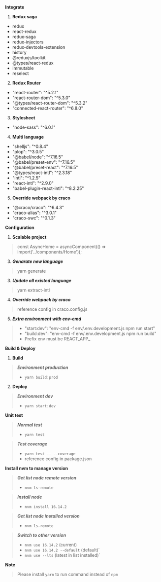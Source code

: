 


**Integrate**

1. **Redux saga**

- redux
- react-redux
- redux-saga
- redux-injectors
- redux-devtools-extension
- history
- @reduxjs/toolkit
- @types/react-redux
- immutable
- reselect

2. **Redux Router**

- "react-router": "^5.2.1"
- "react-router-dom": "^5.3.0"
- "@types/react-router-dom": "^5.3.2"
- "connected-react-router": "^6.8.0"

3. **Stylesheet**

- "node-sass": "^6.0.1"

4. **Multi language**

- "shelljs": "^0.8.4"
- "plop": "^3.0.5"
- "@babel/node": "^7.16.5"
- "@babel/preset-env": "^7.16.5"
- "@babel/preset-react": "^7.16.5"
- "@types/react-intl": "^2.3.18"
- "intl": "^1.2.5"
- "react-intl": "^2.9.0"
- "babel-plugin-react-intl": "^8.2.25"

5. **Override webpack by craco**

- "@craco/craco": "^6.4.3"
- "craco-alias": "^3.0.1"
- "craco-swc": "^0.1.3"

**Configuration**

1.  **Scalable project**

> const AsyncHome = asyncComponent(() => import('../components/Home'));

3.  **_Genarate new language_**

> yarn generate

3.  **_Update all existed language_**

> yarn extract-intl

4.  **_Override webpack by craco_**

> reference config in craco.config.js

5.  **_Extra environment with env-cmd_**

> - "start:dev": "env-cmd -f env/.env.development.js npm run start"
> - "build:dev": "env-cmd -f env/.env.development.js npm run build"
> - Prefix env must be REACT_APP\_

**Build & Deploy**

1.  **Build**

> **_Environment production_**
> - `yarn build:prod`

2.  **Deploy**

> **_Environment dev_**
> - `yarn start:dev`

**Unit test**

> **_Normal test_**
> - `yarn test`

> **_Test coverage_**
> - `yarn test -- --coverage`
> - reference config in package.json

**Install nvm to manage version**

> **_Get list node remote version_**
> - `nvm ls-remote`

> **_Install node_**
> - `nvm install 16.14.2`

> **_Get list node installed version_**
> - `nvm ls-remote`

> **_Switch to other version_**
> - `nvm use 16.14.2` (current)
> - `nvm use 16.14.2 --default` (default)`
> - `nvm use --lts` (latest in list installed)`

**Note**

> Please install `yarn` to run command instead of `npm`
